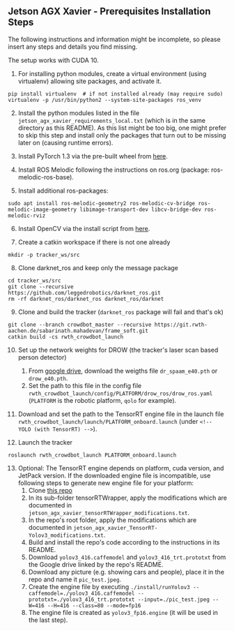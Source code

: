 ## Jetson AGX Xavier - Prerequisites Installation Steps

The following instructions and information might be incomplete, so please insert any steps and details you find missing.

The setup works with CUDA 10.

1. For installing python modules, create a virtual environment (using virtualenv) allowing site packages, and activate it.
```
pip install virtualenv  # if not installed already (may require sudo)
virtualenv -p /usr/bin/python2 --system-site-packages ros_venv
```

2. Install the python modules listed in the file ``jetson_agx_xavier_requirements_local.txt`` (which is in the same directory as this README). 
As this list might be too big, one might prefer to skip this step and install only the packages that turn out to be missing later on (causing runtime errors).

3. Install PyTorch 1.3 via the pre-built wheel from [here](https://devtalk.nvidia.com/default/topic/1049071/jetson-nano/pytorch-for-jetson-nano/).

4. Install ROS Melodic following the instructions on ros.org (package: ros-melodic-ros-base).

5. Install additional ros-packages: 
```
sudo apt install ros-melodic-geometry2 ros-melodic-cv-bridge ros-melodic-image-geometry libimage-transport-dev libcv-bridge-dev ros-melodic-rviz
```

6. Install OpenCV via the install script from [here](https://github.com/mdegans/nano_build_opencv).

7. Create a catkin workspace if there is not one already
```
mkdir -p tracker_ws/src
```

8. Clone darknet_ros and keep only the message package
```
cd tracker_ws/src
git clone --recursive https://github.com/leggedrobotics/darknet_ros.git
rm -rf darknet_ros/darknet_ros darknet_ros/darknet
```

9. Clone and build the tracker (`darknet_ros` package will fail and that's ok)
```
git clone --branch crowdbot_master --recursive https://git.rwth-aachen.de/sabarinath.mahadevan/frame_soft.git
catkin build -cs rwth_crowdbot_launch
```

10. Set up the network weights for DROW (the tracker's laser scan based person detector)
	1. From [google drive](https://drive.google.com/open?id=1_GQHN45QCj5pat44qbtfX-4lCOVyY97d), download the weigths file `dr_spaam_e40.pth` or `drow_e40.pth`.
	1. Set the path to this file in the config file `rwth_crowdbot_launch/config/PLATFORM/drow_ros/drow_ros.yaml` (`PLATFORM` is the robotic platform, `qolo` for example).

11. Download and set the path to the TensorRT engine file in the launch file `rwth_crowdbot_launch/launch/PLATFORM_onboard.launch` (under `<!-- YOLO (with TensorRT) -->`).

12. Launch the tracker
```
roslaunch rwth_crowdbot_launch PLATFORM_onboard.launch
```

13. Optional: The TensorRT engine depends on platform, cuda version, and JetPack version. 
If the downloaded engine file is incompatible, use following steps to generate new engine file for your platform:
	1. Clone [this repo](https://github.com/lewes6369/TensorRT-Yolov3)
	1. In its sub-folder tensorRTWrapper, apply the modifications which are documented in ``jetson_agx_xavier_tensorRTWrapper_modifications.txt``.
	1. In the repo's root folder, apply the modifications which are documented in ``jetson_agx_xavier_TensorRT-Yolov3_modifications.txt``.
	1. Build and install the repo's code according to the instructions in its README.
	1. Download ``yolov3_416.caffemodel`` and ``yolov3_416_trt.prototxt`` from the Google drive linked by the repo's README.
	1. Download any picture (e.g. showing cars and people), place it in the repo and name it ``pic_test.jpeg``.
	1. Create the engine file by executing ``./install/runYolov3 --caffemodel=./yolov3_416.caffemodel --prototxt=./yolov3_416_trt.prototxt --input=./pic_test.jpeg --W=416 --H=416 --class=80 --mode=fp16``
	1. The engine file is created as ``yolov3_fp16.engine`` (it will be used in the last step).

